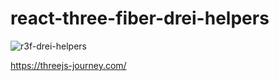 # react-three-fiber-drei-helpers
![r3f-drei-helpers](https://repository-images.githubusercontent.com/557270541/26398453-473e-4280-9862-352a0fae4540)

https://threejs-journey.com/
